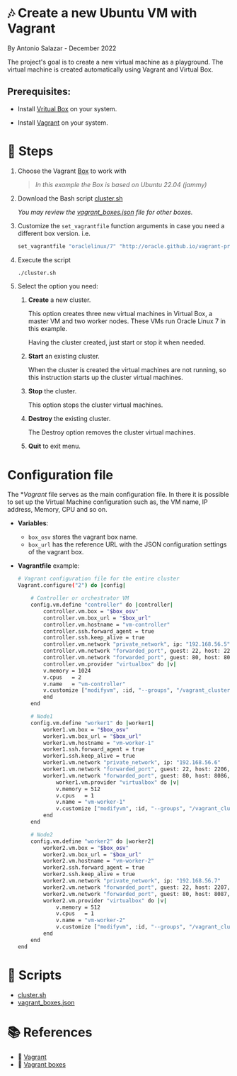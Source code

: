 # :notes: Create a new Ubuntu VM with Vagrant

By Antonio Salazar - December 2022

The project's goal is to create a new virtual machine as a playground. The virtual machine is created automatically using Vagrant and Virtual Box.

## Prerequisites:

- Install [Vritual Box](https://www.virtualbox.org/wiki/Documentation) on your system.

- Install [Vagrant](https://www.vagrantup.com/) on your system.
# :paw_prints: Steps

1. Choose the Vagrant [Box](https://app.vagrantup.com/boxes/search) to work with

    > _In this example the Box is based on Ubuntu 22.04 (jammy)_

2. Download the Bash script [cluster.sh](cluster.sh)

    _You may review the [vagrant_boxes.json](vagrant_boxes.json) file for other boxes._

3. Customize the `set_vagrantfile` function arguments in case you need a different box version.
i.e.

    ```bash
    set_vagrantfile "oraclelinux/7" "http://oracle.github.io/vagrant-projects/boxes/oraclelinux/7.json" ;
    ```

4. Execute the script

    ```bash
    ./cluster.sh
    ```

5. Select the option you need:
   
   1. **Create** a new cluster.

        This option creates three new virtual machines in Virtual Box, a master VM and two worker nodes. These VMs run Oracle Linux 7 in this example.

        Having the cluster created, just start or stop it when needed.

   2. **Start** an existing cluster.

        When the cluster is created the virtual machines are not running, so this instruction starts up the cluster virtual machines.

   3. **Stop** the cluster.

        This option stops the cluster virtual machines.

   4. **Destroy** the existing cluster.

        The Destroy option removes the cluster virtual machines.

   5. **Quit** to exit menu.

# Configuration file

The **Vagrant* file serves as the main configuration file. In there it is possible to set up the Virtual Machine configuration such as, the VM name, IP address, Memory, CPU and so on.

- **Variables**:
    - `box_osv` stores the vagrant box name.
    - `box_url` has the reference URL with the JSON configuration settings of the vagrant box.

- **Vagrantfile** example:

    ```bash
    # Vagrant configuration file for the entire cluster
    Vagrant.configure("2") do |config|

        # Controller or orchestrator VM  
        config.vm.define "controller" do |controller|
            controller.vm.box = "$box_osv"
            controller.vm.box_url = "$box_url"
            controller.vm.hostname = "vm-controller"
            controller.ssh.forward_agent = true
            controller.ssh.keep_alive = true
            controller.vm.network "private_network", ip: "192.168.56.5"
            controller.vm.network "forwarded_port", guest: 22, host: 2205, host_ip: "127.0.0.1"
            controller.vm.network "forwarded_port", guest: 80, host: 8080, host_ip: "127.0.0.1"
            controller.vm.provider "virtualbox" do |v|
            v.memory = 1024
            v.cpus   = 2
            v.name   = "vm-controller"
            v.customize ["modifyvm", :id, "--groups", "/vagrant_cluster"]
            end 
        end

        # Node1
        config.vm.define "worker1" do |worker1|
            worker1.vm.box = "$box_osv"
            worker1.vm.box_url = "$box_url"
            worker1.vm.hostname = "vm-worker-1"
            worker1.ssh.forward_agent = true
            worker1.ssh.keep_alive = true
            worker1.vm.network "private_network", ip: "192.168.56.6"
            worker1.vm.network "forwarded_port", guest: 22, host: 2206, host_ip: "127.0.0.1"
            worker1.vm.network "forwarded_port", guest: 80, host: 8086, host_ip: "127.0.0.1"
                worker1.vm.provider "virtualbox" do |v|
                v.memory = 512
                v.cpus   = 1
                v.name = "vm-worker-1"
                v.customize ["modifyvm", :id, "--groups", "/vagrant_cluster"]
            end
        end

        # Node2
        config.vm.define "worker2" do |worker2|
            worker2.vm.box = "$box_osv"
            worker2.vm.box_url = "$box_url"
            worker2.vm.hostname = "vm-worker-2"
            worker2.ssh.forward_agent = true
            worker2.ssh.keep_alive = true
            worker2.vm.network "private_network", ip: "192.168.56.7"
            worker2.vm.network "forwarded_port", guest: 22, host: 2207, host_ip: "127.0.0.1"
            worker2.vm.network "forwarded_port", guest: 80, host: 8087, host_ip: "127.0.0.1"
            worker2.vm.provider "virtualbox" do |v|
                v.memory = 512
                v.cpus   = 1
                v.name = "vm-worker-2"
                v.customize ["modifyvm", :id, "--groups", "/vagrant_cluster"]
            end
        end
    end 
    ```

# :scroll: Scripts
- [cluster.sh](cluster.sh)
- [vagrant_boxes.json](vagrant_boxes.json)

# :books: References
- :link: [Vagrant](https://www.vagrantup.com/) 
- :link: [Vagrant boxes](https://app.vagrantup.com/boxes/search) 